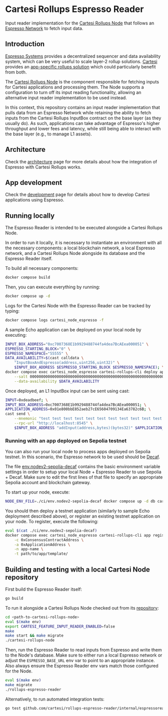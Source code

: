 # Cartesi Rollups Espresso Reader

Input reader implementation for the [Cartesi Rollups Node](https://github.com/cartesi/rollups-node) that follows an [Espresso Network](https://docs.espressosys.com/network) to fetch input data.

## Introduction

[Espresso Systems](https://www.espressosys.com/) provides a decentralized sequencer and data availability system, which can be very useful to scale layer-2 rollup solutions.
[Cartesi](https://cartesi.io) provides an [app-specific rollups solution](https://docs.cartesi.io/cartesi-rollups/) which could particularly benefit from both.

The [Cartesi Rollups Node](https://github.com/cartesi/rollups-node) is the component responsible for fetching inputs for Cartesi applications and processing them.
The Node supports a configuration to turn off its input reading functionality, allowing an alternative input reader implementation to be used instead.

In this context, this repository contains an input reader implementation that pulls data from an Espresso Network while retaining the ability to fetch inputs from the Cartesi Rollups InputBox contract on the base layer (as they usually do).
As such, applications can take advantage of Espresso's higher throughput and lower fees and latency, while still being able to interact with the base layer (e.g., to manage L1 assets).

## Architecture

Check the [architecture](docs/architecture.md) page for more details about how the integration of Espresso with Cartesi Rollups works.

## App development

Check the [development](docs/development.md) page for details about how to develop Cartesi applications using Espresso.

## Running locally

The Espresso Reader is intended to be executed alongside a Cartesi Rollups Node.

In order to run it locally, it is necessary to instantiate an environment with all the necessary components: a local blockchain network, a local Espresso network, and a Cartesi Rollups Node alongside its database and the Espresso Reader itself.

To build all necessary components:

```bash
docker compose build
```

Then, you can execute everything by running:

```bash
docker compose up -d
```

Logs for the Cartesi Node with the Espresso Reader can be tracked by typing:

```bash
docker compose logs cartesi_node_espresso -f
```

A sample Echo application can be deployed on your local node by executing:

```bash
INPUT_BOX_ADDRESS="0xc7007368E1b9929488744fa4dea7BcAEea000051" \
ESPRESSO_STARTING_BLOCK="0" \
ESPRESSO_NAMESPACE="55555" \
DATA_AVAILABILITY=$(cast calldata \
    "InputBoxAndEspresso(address,uint256,uint32)" \
    $INPUT_BOX_ADDRESS $ESPRESSO_STARTING_BLOCK $ESPRESSO_NAMESPACE); \
docker compose exec cartesi_node_espresso cartesi-rollups-cli deploy application echo-dapp applications/echo-dapp/ \
    --salt 0000000000000000000000000000000000000000000000000000000000000000 \
    --data-availability $DATA_AVAILABILITY
```

Once deployed, an L1 InputBox input can be sent using cast:

```bash
INPUT=0xdeadbeef; \
INPUT_BOX_ADDRESS=0xc7007368E1b9929488744fa4dea7BcAEea000051; \
APPLICATION_ADDRESS=0x01e800bbE852aeb27cE65604709134Ea63782c6B; \
cast send \
    --mnemonic "test test test test test test test test test test test junk" \
    --rpc-url "http://localhost:8545" \
    $INPUT_BOX_ADDRESS "addInput(address,bytes)(bytes32)" $APPLICATION_ADDRESS $INPUT
```

### Running with an app deployed on Sepolia testnet

You can also run your local node to process apps deployed on Sepolia testnet.
In this scenario, the Espresso network to be used should be [Decaf](https://docs.espressosys.com/network/releases/testnets/decaf-testnet).

The file [env.nodev2-sepolia-decaf](./ci/env.nodev2-sepolia-decaf) contains the basic environment variable settings in order to setup your local Node + Espresso Reader to use Sepolia + Decaf.
Make sure to edit the first lines of that file to specify an appropriate Sepolia account and blockchain gateway.

To start up your node, execute:

```bash
NODE_ENV_FILE=./ci/env.nodev2-sepolia-decaf docker compose up -d db cartesi_node_espresso
```

You should then deploy a testnet application (similarly to sample Echo deployment described above), or register an existing testnet application on your node.
To register, execute the following:

```bash
eval $(cat ./ci/env.nodev2-sepolia-decaf)
docker compose exec cartesi_node_espresso cartesi-rollups-cli app register -v \
    -c 0xConsensusContractAddress \
    -a 0xApplicationAddress \
    -n app-name \
    -t path/to/app/template/
```



## Building and testing with a local Cartesi Node repository

First build the Espresso Reader itself:

```bash
go build
```

To run it alongside a Cartesi Rollups Node checked out from its [repository](https://github.com/cartesi/rollups-node/releases/tag/v2.0.0-dev-20250604):

```bash
cd <path-to-cartesi-rollups-node>
eval $(make env)
export CARTESI_FEATURE_INPUT_READER_ENABLED=false
make
make start && make migrate
./cartesi-rollups-node
```

Then, run the Espresso Reader to read inputs from Espresso and write them to the Node's database.
Make sure to either run a local Espresso network or adjust the `ESPRESSO_BASE_URL` env var to point to an appropriate instance.
Also always ensure the Espresso Reader env vars match those configured for the Node.

```bash
eval $(make env)
make migrate
./rollups-espresso-reader
```

Alternatively, to run automated integration tests:

```bash
go test github.com/cartesi/rollups-espresso-reader/internal/espressoreader -v
```
